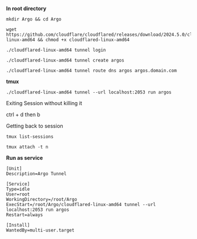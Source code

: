 **In root directory**

```
mkdir Argo && cd Argo
```

```
wget https://github.com/cloudflare/cloudflared/releases/download/2024.5.0/cloudflared-linux-amd64 && chmod +x cloudflared-linux-amd64
```

```
./cloudflared-linux-amd64 tunnel login
```

```
./cloudflared-linux-amd64 tunnel create argos
```

```
./cloudflared-linux-amd64 tunnel route dns argos argos.domain.com
```

**tmux**

```
./cloudflared-linux-amd64 tunnel --url localhost:2053 run argos
```
Exiting Session without killing it

ctrl + d then b

Getting back to session
```
tmux list-sessions
```
```
tmux attach -t n
```
**Run as service**

```
[Unit]
Description=Argo Tunnel

[Service]
Type=idle
User=root
WorkingDirectory=/root/Argo
ExecStart=/root/Argo/cloudflared-linux-amd64 tunnel --url localhost:2053 run argos
Restart=always

[Install]
WantedBy=multi-user.target
```
